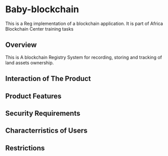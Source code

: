 # Baby-blockchain

This is a Reg implementation of a blockchain application. It is part of Africa Blockchain Center training tasks

## Overview

This is A blockchain Registry System for recording, storing and tracking of land assets ownership.  

## Interaction of The Product

## Product Features

## Security Requirements

## Characterristics of Users

## Restrictions



